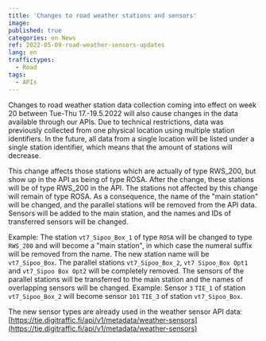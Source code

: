 ```yaml
---
title: 'Changes to road weather stations and sensors'
image:
published: true
categories: en News
ref: 2022-05-09-road-weather-sensors-updates
lang: en
traffictypes:
  - Road
tags:
  - APIs
---
```


Changes to road weather station data collection coming into effect on week 20
between Tue-Thu 17.-19.5.2022 will also cause changes in the data available
through our APIs. Due to technical restrictions, data was previously collected
from one physical location using multiple station identifiers. In the future,
all data from a single location will be listed under a single station
identifier, which means that the amount of stations will decrease.

This change affects those stations which are actually of type RWS_200, but show
up in the API as being of type ROSA. After the change, these stations will be of
type RWS_200 in the API. The stations not affected by this change will remain of
type ROSA. As a consequence, the name of the "main station" will be changed, and
the parallel stations will be removed from the API data. Sensors will be added
to the main station, and the names and IDs of transferred sensors will be
changed.

Example: The station `vt7_Sipoo_Box_1` of type `ROSA` will be changed to type
`RWS_200` and will become a "main station", in which case the numeral suffix
will be removed from the name. The new station name will be `vt7_Sipoo_Box`. The
parallel stations `vt7_Sipoo_Box_2`, `vt7 Sipoo_Box Opt1` and
`vt7_Sipoo Box Opt2` will be completely removed. The sensors of the parallel
stations will be transferred to the main station and the names of overlapping
sensors will be changed. Example: Sensor `3` `TIE_1` of station
`vt7_Sipoo_Box_2` will become sensor `101` `TIE_3` of station `vt7_Sipoo_Box`.

The new sensor types are already used in the weather sensor API data:
[https://tie.digitraffic.fi/api/v1/metadata/weather-sensors](https://tie.digitraffic.fi/api/v1/metadata/weather-sensors)
